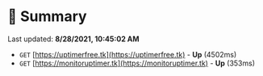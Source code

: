 # 📖 Summary
Last updated: **8/28/2021, 10:45:02 AM**

- `GET` [https://uptimerfree.tk](https://uptimerfree.tk) - **Up** (4502ms)
- `GET` [https://monitoruptimer.tk](https://monitoruptimer.tk) - **Up** (353ms)
